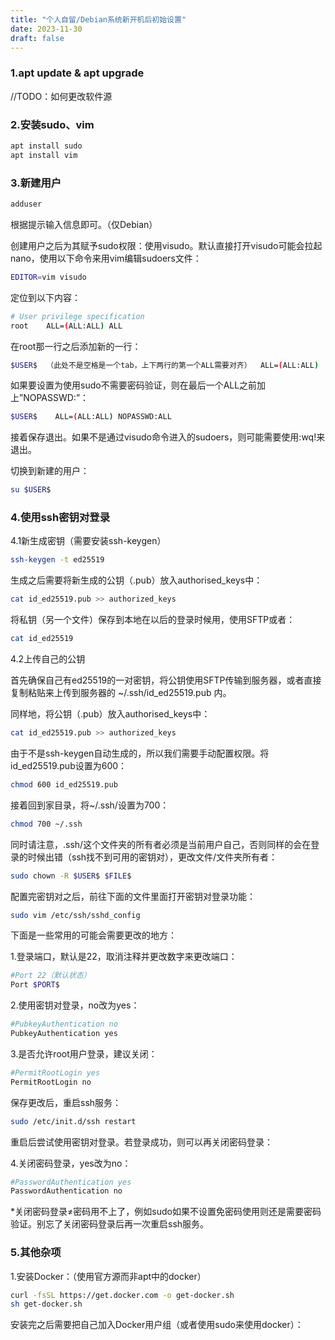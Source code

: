 ```yaml
---
title: "个人自留/Debian系统新开机后初始设置"
date: 2023-11-30
draft: false
---
```

<!--more-->
### 1.apt update & apt upgrade

//TODO：如何更改软件源

### 2.安装sudo、vim

```bash
apt install sudo
apt install vim
```

### 3.新建用户

```bash
adduser
```

根据提示输入信息即可。（仅Debian）

创建用户之后为其赋予sudo权限：使用visudo。默认直接打开visudo可能会拉起nano，使用以下命令来用vim编辑sudoers文件：

```bash
EDITOR=vim visudo
```

定位到以下内容：

```bash
# User privilege specification
root    ALL=(ALL:ALL) ALL
```

在root那一行之后添加新的一行：

```bash
$USER$  （此处不是空格是一个tab，上下两行的第一个ALL需要对齐）  ALL=(ALL:ALL) （这里是一个空格不是tab）ALL
```

如果要设置为使用sudo不需要密码验证，则在最后一个ALL之前加上”NOPASSWD:”：

```bash
$USER$    ALL=(ALL:ALL) NOPASSWD:ALL
```

接着保存退出。如果不是通过visudo命令进入的sudoers，则可能需要使用:wq!来退出。

切换到新建的用户：

```bash
su $USER$
```

### 4.使用ssh密钥对登录

4.1新生成密钥（需要安装ssh-keygen）

```bash
ssh-keygen -t ed25519
```

生成之后需要将新生成的公钥（.pub）放入authorised_keys中：

```bash
cat id_ed25519.pub >> authorized_keys
```

将私钥（另一个文件）保存到本地在以后的登录时候用，使用SFTP或者：

```bash
cat id_ed25519
```

4.2上传自己的公钥

首先确保自己有ed25519的一对密钥，将公钥使用SFTP传输到服务器，或者直接复制粘贴来上传到服务器的 ~/.ssh/id_ed25519.pub 内。

同样地，将公钥（.pub）放入authorised_keys中：

```bash
cat id_ed25519.pub >> authorized_keys
```

由于不是ssh-keygen自动生成的，所以我们需要手动配置权限。将id_ed25519.pub设置为600：

```bash
chmod 600 id_ed25519.pub
```

接着回到家目录，将~/.ssh/设置为700：

```bash
chmod 700 ~/.ssh
```

同时请注意，.ssh/这个文件夹的所有者必须是当前用户自己，否则同样的会在登录的时候出错（ssh找不到可用的密钥对），更改文件/文件夹所有者：

```bash
sudo chown -R $USER$ $FILE$ 
```

配置完密钥对之后，前往下面的文件里面打开密钥对登录功能：

```bash
sudo vim /etc/ssh/sshd_config
```

下面是一些常用的可能会需要更改的地方：

1.登录端口，默认是22，取消注释并更改数字来更改端口：

```bash
#Port 22（默认状态）
Port $PORT$
```

2.使用密钥对登录，no改为yes：

```bash
#PubkeyAuthentication no
PubkeyAuthentication yes
```

3.是否允许root用户登录，建议关闭：

```bash
#PermitRootLogin yes
PermitRootLogin no
```

保存更改后，重启ssh服务：

```bash
sudo /etc/init.d/ssh restart
```

重启后尝试使用密钥对登录。若登录成功，则可以再关闭密码登录：

4.关闭密码登录，yes改为no：

```bash
#PasswordAuthentication yes
PasswordAuthentication no
```

*关闭密码登录≠密码用不上了，例如sudo如果不设置免密码使用则还是需要密码验证。别忘了关闭密码登录后再一次重启ssh服务。

### 5.其他杂项

1.安装Docker：（使用官方源而非apt中的docker）

```bash
curl -fsSL https://get.docker.com -o get-docker.sh
sh get-docker.sh
```

安装完之后需要把自己加入Docker用户组（或者使用sudo来使用docker）：
